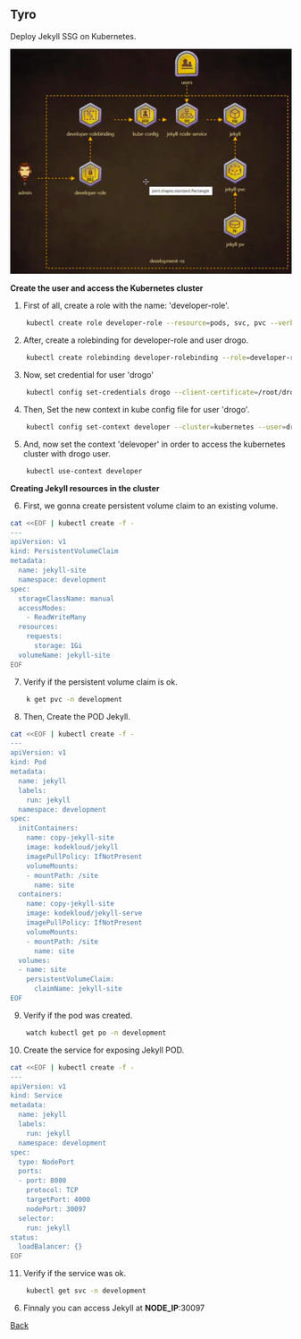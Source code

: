 ## Tyro

Deploy Jekyll SSG on Kubernetes.

![](images/tyro-architecture.png)

**Create the user and access the Kubernetes cluster**

1. First of all, create a role with the name: 'developer-role'.

```sh
    kubectl create role developer-role --resource=pods, svc, pvc --verb="*" --namespace=development
```

2. After, create a rolebinding for developer-role and user drogo.

```sh
    kubectl create rolebinding developer-rolebinding --role=developer-role --user=drogo    
```

3. Now, set credential for user 'drogo' 

```sh
    kubectl config set-credentials drogo --client-certificate=/root/drogo.crt --client-key=/root/drogo.key   
```

4. Then, Set the new context in kube config file for user 'drogo'.

```sh
    kubectl config set-context developer --cluster=kubernetes --user=drogo    
```

5. And, now set the context 'delevoper' in order to access the kubernetes cluster with drogo user.

```sh
    kubectl use-context developer
```

**Creating Jekyll resources in the cluster**

6. First, we gonna create persistent volume claim to an existing volume. 

```sh
cat <<EOF | kubectl create -f -
---
apiVersion: v1
kind: PersistentVolumeClaim
metadata:
  name: jekyll-site
  namespace: development
spec:
  storageClassName: manual
  accessModes:
    - ReadWriteMany
  resources:
    requests:
      storage: 1Gi
  volumeName: jekyll-site
EOF
```
7. Verify if the persistent volume claim is ok.

```sh
    k get pvc -n development
```
8. Then, Create the POD Jekyll.

```sh
cat <<EOF | kubectl create -f -
---
apiVersion: v1
kind: Pod
metadata:
  name: jekyll
  labels:
    run: jekyll
  namespace: development
spec:
  initContainers:
    name: copy-jekyll-site
    image: kodekloud/jekyll
    imagePullPolicy: IfNotPresent
    volumeMounts:
    - mountPath: /site
      name: site
  containers:
    name: copy-jekyll-site
    image: kodekloud/jekyll-serve
    imagePullPolicy: IfNotPresent
    volumeMounts:
    - mountPath: /site
      name: site
  volumes:
  - name: site
    persistentVolumeClaim:
      claimName: jekyll-site
EOF    
```
9. Verify if the pod was created.

```sh
    watch kubectl get po -n development
```

10. Create the service for exposing Jekyll POD.

```sh
cat <<EOF | kubectl create -f -
---
apiVersion: v1
kind: Service
metadata:
  name: jekyll
  labels:
    run: jekyll
  namespace: development
spec:
  type: NodePort
  ports:
  - port: 8080
    protocol: TCP
    targetPort: 4000 
    nodePort: 30097
  selector:
    run: jekyll
status:
  loadBalancer: {}
EOF
```
11. Verify if the service was ok.

```sh
    kubectl get svc -n development
```
6. Finnaly you can access Jekyll at **NODE_IP**:30097

[Back](../readme.md)
